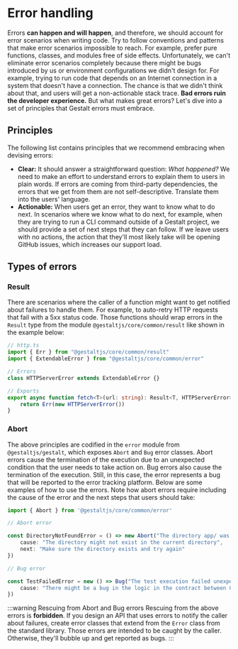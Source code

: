 # Error handling

Errors **can happen and will happen**,
and therefore,
we should account for error scenarios when writing code.
Try to follow conventions and patterns that make error scenarios impossible to reach.
For example,
prefer pure functions, classes, and modules free of side effects.
Unfortunately,
we can't eliminate error scenarios completely because there might be bugs introduced by us or environment configurations we didn't design for.
For example,
trying to run code that depends on an Internet connection in a system that doesn't have a connection.
The chance is that we didn't think about that,
and users will get a non-actionable stack trace.
**Bad errors ruin the developer experience.**
But what makes great errors?
Let's dive into a set of principles that Gestalt errors must embrace.


## Principles

The following list contains principles that we recommend embracing when devising errors:

- **Clear:** It should answer a straightforward question: *What happened?* We need to make an effort to understand errors to explain them to users in plain words. If errors are coming from third-party dependencies, the errors that we get from them are not self-descriptive. Translate them into the users' language.
- **Actionable:** When users get an error, they want to know what to do next. In scenarios where we know what to do next, for example, when they are trying to run a CLI command outside of a Gestalt project, we should provide a set of next steps that they can follow. If we leave users with no actions, the action that they'll most likely take will be opening GitHub issues, which increases our support load.

## Types of errors

### Result

There are scenarios where the caller of a function might want to get notified about failures to handle them.
For example, to auto-retry HTTP requests that fail with a 5xx status code. Those functions should wrap errors
in the `Result` type from the module `@gestaltjs/core/common/result` like shown in the example below:

```ts
// http.ts
import { Err } from "@gestaltjs/core/common/result"
import { ExtendableError } from "@gestaltjs/core/common/error"

// Errors
class HTTPServerError extends ExtendableError {}

// Exports
export async function fetch<T>(url: string): Result<T, HTTPServerError> {
    return Err(new HTTPServerError())
}
```


### Abort

The above principles are codified in the `error` module from `@gestaltjs/gestalt`,
which exposes `Abort` and `Bug` error classes.
Abort errors cause the termination of the execution due to an unexpected condition that the user needs to take action on.
Bug errors also cause the termination of the execution.
Still,
in this case,
the error represents a bug that will be reported to the error tracking platform. Below are some examples of how to use the errors. Note how abort errors require including the cause of the error and the next steps that users should take:

```ts
import { Abort } from '@gestaltjs/core/common/error'

// Abort error

const DirectoryNotFoundError = () => new Abort("The directory app/ was not found", {
    cause: "The directory might not exist in the current directory",
    next: "Make sure the directory exists and try again"
})

// Bug error

const TestFailedError = new () => Bug("The test execution failed unexpectedly", {
    cause: "There might be a bug in the logic in the contract between Gestalt and the testing framework",
})
```

:::warning Rescuing from Abort and Bug errors
Rescuing from the above errors is **forbidden**. If you design an API that uses errors to notify the caller about failures,
create error classes that extend from the `Error` class from the standard library. Those errors are intended to be caught by the caller.
Otherwise, they'll bubble up and get reported as bugs.
:::



